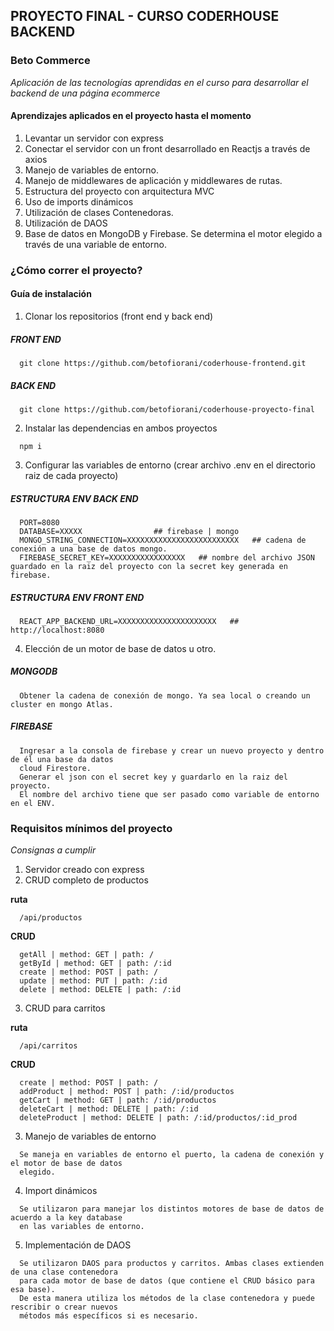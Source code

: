 ## PROYECTO FINAL - CURSO CODERHOUSE BACKEND

### Beto Commerce
*Aplicación de las tecnologías aprendidas en el curso para desarrollar el backend de una página ecommerce*

#### Aprendizajes aplicados en el proyecto hasta el momento
1. Levantar un servidor con express
2. Conectar el servidor con un front desarrollado en Reactjs a través de axios
3. Manejo de variables de entorno.
4. Manejo de middlewares de aplicación y middlewares de rutas.
5. Estructura del proyecto con arquitectura MVC
6. Uso de imports dinámicos
7. Utilización de clases Contenedoras.
8. Utilización de DAOS
9. Base de datos en MongoDB y Firebase. Se determina el motor elegido a través de una variable de entorno.

### ¿Cómo correr el proyecto?
#### Guía de instalación

1. Clonar los repositorios (front end y back end)

##### FRONT END
~~~
  git clone https://github.com/betofiorani/coderhouse-frontend.git
~~~
##### BACK END
~~~
  git clone https://github.com/betofiorani/coderhouse-proyecto-final
~~~

2. Instalar las dependencias en ambos proyectos 

~~~
  npm i
~~~

3. Configurar las variables de entorno (crear archivo .env en el directorio raiz de cada proyecto) 

##### ESTRUCTURA ENV BACK END
~~~
  PORT=8080
  DATABASE=XXXXX                ## firebase | mongo
  MONGO_STRING_CONNECTION=XXXXXXXXXXXXXXXXXXXXXXXXX   ## cadena de conexión a una base de datos mongo.
  FIREBASE_SECRET_KEY=XXXXXXXXXXXXXXXXX   ## nombre del archivo JSON guardado en la raiz del proyecto con la secret key generada en firebase.
~~~
##### ESTRUCTURA ENV FRONT END
~~~
  REACT_APP_BACKEND_URL=XXXXXXXXXXXXXXXXXXXXXX   ## http://localhost:8080
~~~

4. Elección de un motor de base de datos u otro. 

##### MONGODB
~~~
  Obtener la cadena de conexión de mongo. Ya sea local o creando un cluster en mongo Atlas.
~~~
##### FIREBASE
~~~
  Ingresar a la consola de firebase y crear un nuevo proyecto y dentro de él una base da datos
  cloud Firestore.
  Generar el json con el secret key y guardarlo en la raiz del proyecto.
  El nombre del archivo tiene que ser pasado como variable de entorno en el ENV.
~~~

### Requisitos mínimos del proyecto
*Consignas a cumplir*

1. Servidor creado con express
2. CRUD completo de productos

**ruta**
~~~  
  /api/productos
~~~

**CRUD**
~~~  
  getAll | method: GET | path: /
  getById | method: GET | path: /:id
  create | method: POST | path: /
  update | method: PUT | path: /:id
  delete | method: DELETE | path: /:id 
~~~

3. CRUD para carritos

**ruta**
~~~  
  /api/carritos
~~~

**CRUD**
~~~
  create | method: POST | path: /  
  addProduct | method: POST | path: /:id/productos
  getCart | method: GET | path: /:id/productos
  deleteCart | method: DELETE | path: /:id
  deleteProduct | method: DELETE | path: /:id/productos/:id_prod
~~~

3. Manejo de variables de entorno
~~~
  Se maneja en variables de entorno el puerto, la cadena de conexión y el motor de base de datos
  elegido.
~~~
4. Import dinámicos
~~~
  Se utilizaron para manejar los distintos motores de base de datos de acuerdo a la key database
  en las variables de entorno.
~~~
5. Implementación de DAOS
~~~
  Se utilizaron DAOS para productos y carritos. Ambas clases extienden de una clase contenedora
  para cada motor de base de datos (que contiene el CRUD básico para esa base). 
  De esta manera utiliza los métodos de la clase contenedora y puede rescribir o crear nuevos
  métodos más específicos si es necesario.
~~~
